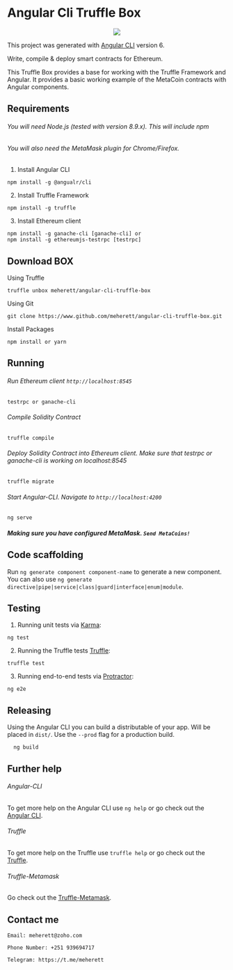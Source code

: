 # Angular Cli Truffle Box

<p align="center">		
  <img src="https://raw.githubusercontent.com/meherett/angular-cli-truffle-box/master/src/assets/meherett-logo.png">		
</p>	

This project was generated with [Angular CLI](https://github.com/angular/angular-cli) version 6.

Write, compile & deploy smart contracts for Ethereum.

This Truffle Box provides a base for working with the Truffle Framework and Angular. It provides a basic working example of the MetaCoin contracts with Angular components.

## Requirements
###### You will need Node.js (tested with version 8.9.x). This will include npm
###### You will also need the MetaMask plugin for Chrome/Firefox.
1. Install Angular CLI
```
npm install -g @angualr/cli
```
2. Install Truffle Framework
```
npm install -g truffle
```
3. Install Ethereum client
```
npm install -g ganache-cli [ganache-cli] or
npm install -g ethereumjs-testrpc [testrpc]
```

## Download BOX
Using Truffle
```
truffle unbox meherett/angular-cli-truffle-box
```
Using Git
```
git clone https://www.github.com/meherett/angular-cli-truffle-box.git
```
Install Packages
```
npm install or yarn
```

## Running
###### Run Ethereum client `http://localhost:8545`
```
testrpc or ganache-cli
```
###### Compile Solidity Contract
```
truffle compile
```
###### Deploy Solidity Contract into Ethereum client. Make sure that testrpc or ganache-cli is working on localhost:8545
```
truffle migrate
```
###### Start Angular-CLI. Navigate to `http://localhost:4200`
```
ng serve
```
##### Making sure you have configured MetaMask. ```Send MetaCoins!```

## Code scaffolding

Run `ng generate component component-name` to generate a new component. You can also use `ng generate directive|pipe|service|class|guard|interface|enum|module`.

## Testing
1. Running unit tests via [Karma](https://karma-runner.github.io):
  ```
  ng test
  ```
2. Running the Truffle tests [Truffle](https://truffleframework.com):
  ```
  truffle test
  ```
3. Running end-to-end tests via [Protractor](http://www.protractortest.org/):
  ```
  ng e2e
 ```
 
 ## Releasing
Using the Angular CLI you can build a distributable of your app. Will be placed in `dist/`. Use the `--prod` flag for a production build.
 ```
   ng build
 ```
 
## Further help
###### Angular-CLI
To get more help on the Angular CLI use `ng help` or go check out the [Angular CLI](https://github.com/angular/angular-cli/blob/master/README.md).
###### Truffle
To get more help on the Truffle use `truffle help` or go check out the [Truffle](https://truffleframework.com/docs).
###### Truffle-Metamask
Go check out the [Truffle-Metamask](http://truffleframework.com/tutorials/truffle-and-metamask).

## Contact me 
```Email: meherett@zoho.com```

```Phone Number: +251 939694717```

```Telegram: https://t.me/meherett```
